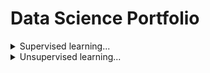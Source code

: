 # Data Science Portfolio

<!-- ## Supervised learning -->
<details>
  <summary>Supervised learning...</summary>

## 1. [Manchester house price prediction](https://github.com/FSITR/COMAH-sites)
House price prediction across manchester...
<!-- image -->

## 2. [NASA turbofan engine failure prediction](https://github.com/FSITR/COMAH-sites)
Failure predictin of aircraft engines based on sensor data...
<!-- image -->

## 3. [Email classification for automated support ticket creation](https://github.com/FSITR/COMAH-sites)
Multi-Classification of emails based on header and content to allow automated ticket creation...
<!-- image -->

## 4. [Prediction of RSI pain levels in computer users](https://github.com/FSITR/COMAH-sites)
Identifying the most influental factors correlating with pain levels from typing...
<!-- image -->

</details>

<!-- ####################### -->

<details>
  <summary>Unsupervised learning...</summary>
  
## 5. [Clustering of COMAH sites](https://github.com/FSITR/COMAH-sites)
Basic clustering of hazardous engineering faciliites across the UK...
<!-- image -->

## 6. [Exploration of text data - Topic modelling of failure records](https://github.com/FSITR/COMAH-sites)
Exploring the hidden topics with failure records to gain insight...
<!-- image -->
</details>
